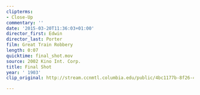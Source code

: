 ```yaml
---
clipterms:
- Close-Up
commentary: ''
date: '2015-03-20T11:36:03+01:00'
director_first: Edwin
director_last: Porter
film: Great Train Robbery
length: 0:07
quicktime: final_shot.mov
source: 2002 Kino Int. Corp.
title: Final Shot
year: ' 1903'
clip_original: http://stream.ccnmtl.columbia.edu/public/4bc1177b-8f26-4eb8-aa4a-121bba4e9728_480-077_robbery_FLG_et.mp4

---
```

